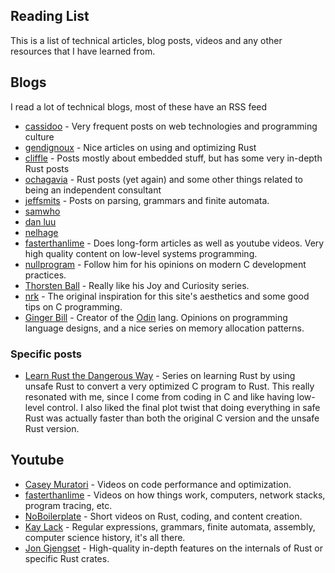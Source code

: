 ## Reading List

This is a list of technical articles, blog posts, videos and any other resources that I have learned from.

## Blogs

I read a lot of technical blogs, most of these have an RSS feed

- [cassidoo](https://cassidoo.co/blog/) - Very frequent posts on web technologies and programming culture
- [gendignoux](https://gendignoux.com/) - Nice articles on using and optimizing Rust
- [cliffle](https://cliffle.com/) - Posts mostly about embedded stuff, but has some very in-depth Rust posts
- [ochagavia](https://ochagavia.nl/blog/) - Rust posts (yet again) and some other things related to being an independent consultant
- [jeffsmits](https://blog.jeffsmits.net/) - Posts on parsing, grammars and finite automata.
- [samwho](https://samwho.dev/blog/)
- [dan luu](http://danluu.com/)
- [nelhage](https://blog.nelhage.com/)
- [fasterthanlime](https://fasterthanli.me/) - Does long-form articles as well as youtube videos. Very high quality content on low-level systems programming.
- [nullprogram](https://nullprogram.com/) - Follow him for his opinions on modern C development practices.
- [Thorsten Ball](https://registerspill.thorstenball.com/archive) - Really like his Joy and Curiosity series.
- [nrk](https://nrk.neocities.org/) - The original inspiration for this site's aesthetics and some good tips on C programming.
- [Ginger Bill](https://www.gingerbill.org/) - Creator of the [Odin](https://odin-lang.org/) lang. Opinions on programming language designs, and a nice series on memory allocation patterns.

### Specific posts

- [Learn Rust the Dangerous Way](https://cliffle.com/p/dangerust/) - Series on learning Rust by using unsafe Rust to convert a very optimized C program to Rust. This really resonated with me, since I come from coding in C and like having low-level control. I also liked the final plot twist that doing everything in safe Rust was actually faster than both the original C version and the unsafe Rust version.

## Youtube

- [Casey Muratori](https://www.youtube.com/@MollyRocket) - Videos on code performance and optimization.
- [fasterthanlime](https://www.youtube.com/@fasterthanlime) - Videos on how things work, computers, network stacks, program tracing, etc.
-  [NoBoilerplate](https://www.youtube.com/@NoBoilerplate) - Short videos on Rust, coding, and content creation.
- [Kay Lack](https://www.youtube.com/@neoeno4242) - Regular expressions, grammars, finite automata, assembly, computer science history, it's all there.
- [Jon Gjengset](https://www.youtube.com/@jonhoo) - High-quality in-depth features on the internals of Rust or specific Rust crates.

